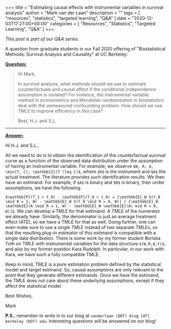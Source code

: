 +++
title = "Estimating causal effects with instrumental variables in survival analysis"
author = "Mark van der Laan"
description = ""
tags = [
    "resources",
    "statistics",
    "targeted learning",
    "Q&A"
]
date = "2020-12-03T17:27:00+00:00"
categories = [
    "Resources",
    "Statistics",
    "Targeted Learning",
    "Q&A"
]
+++

_This post is part of our Q&A series._

A question from graduate students in our Fall 2020 offering of "Biostatistical
Methods: Survival Analysis and Causality" at UC Berkeley:

<u>**Question:**</u>

> Hi Mark,
>
> In survival analysis, what methods should we use to estimate counterfactuals
> and causal effect if the conditional independence assumption is violated? For
> instance, the instrumental variable method in econometrics and Mendelian
> randomization in biostatistics deal with the unmeasured confounding problem.
> How should we use TMLE to improve efficiency in this case?
>
> Best,
> H.J. and S.L.

---

<u>**Answer:**</u>


Hi H.J. and S.L.,

All we need to do is to obtain the identification of the counterfactual survival
curve as a function of the observed data distribution under the assumption of
having an instrumental variable. For example, we observe
`$W, R, A, \min(T, C), \mathbb{I}(T \leq C)$`, where `$R$` is the instrument and
`$A$` the actual treatment. The literature provides such identification results.
We then have an estimand. For example, if `$A$` is binary and `$R$` is binary,
then under assumptions, we have the following.

`$\mathbb{P}(T_1 > t_0) - \mathbb{P}(T_0 > t_0) = [\mathbb{E}_W S(t_0 \mid
R = 1, W) - \mathbb{E}_W S(t_0 \mid R = 0, W)] / [\mathbb{E}_W \mathbb{E}(A
\mid R = 1, W) - \mathbb{E}_W \mathbb{E}(A\ mid R = 0, W)]$`. We can develop a
TMLE for that estimand. A TMLE of the numerator we already have. Similarly, the
denominator is just an average treatment effect (ATE), so we have a TMLE for
that as well. Going further, one can even make sure to use a single TMLE instead
of two separate TMLEs, so that the resulting plug-in estimator of this estimand
is compatible with a single data distribution. There is some work by my former
student Boriska Toth on TMLE with instrumental variables for the data structure
`$(W,R,A,Y)$`, and also by my former postdoc Kara Rudolph. In particular, in our
work with Kara, we have such a fully compatible TMLE.

Keep in mind, TMLE is a pure estimation problem defined by the statistical model
and target estimand. So, causal assumptions are only relevant to the point that
they generate different estimands. Once we have the estimand, the TMLE does not
care about these underlying assumptions, except if they affect the statistical
model.

Best Wishes,

Mark

__P.S.__, remember to write in to our blog at `vanderlaan (DOT) blog [AT]
berkeley (DOT) edu`. Interesting questions will be answered on our blog!
